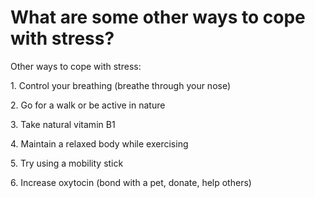 # What are some other ways to cope with stress?

Other ways to cope with stress:

1\. Control your breathing (breathe through your nose)

2\. Go for a walk or be active in nature 

3\. Take natural vitamin B1 

4\. Maintain a relaxed body while exercising 

5\. Try using a mobility stick 

6\. Increase oxytocin (bond with a pet, donate, help others)